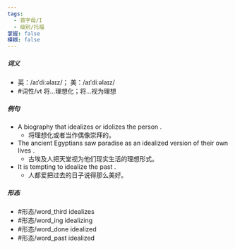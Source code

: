 ```yaml
---
tags:
  - 首字母/I
  - 级别/托福
掌握: false
模糊: false
---
```

##### 词义
- 英：/aɪˈdiːəlaɪz/； 美：/aɪˈdiːəlaɪz/
- #词性/vt  将…理想化；将…视为理想
##### 例句
- A biography that idealizes or idolizes the person .
	- 将理想化或者当作偶像崇拜的。
- The ancient Egyptians saw paradise as an idealized version of their own lives .
	- 古埃及人把天堂视为他们现实生活的理想形式。
- It is tempting to idealize the past .
	- 人都爱把过去的日子说得那么美好。
##### 形态
- #形态/word_third idealizes
- #形态/word_ing idealizing
- #形态/word_done idealized
- #形态/word_past idealized
